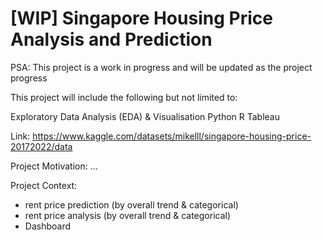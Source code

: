 # [WIP] Singapore Housing Price Analysis and Prediction

PSA: This project is a work in progress and will be updated as the project progress

This project will include the following but not limited to:

Exploratory Data Analysis (EDA) & Visualisation
Python
R 
Tableau 

Link: https://www.kaggle.com/datasets/mikelll/singapore-housing-price-20172022/data

Project Motivation: 
... 

Project Context:
- rent price prediction (by overall trend & categorical)
- rent price analysis (by overall trend & categorical)
- Dashboard 
